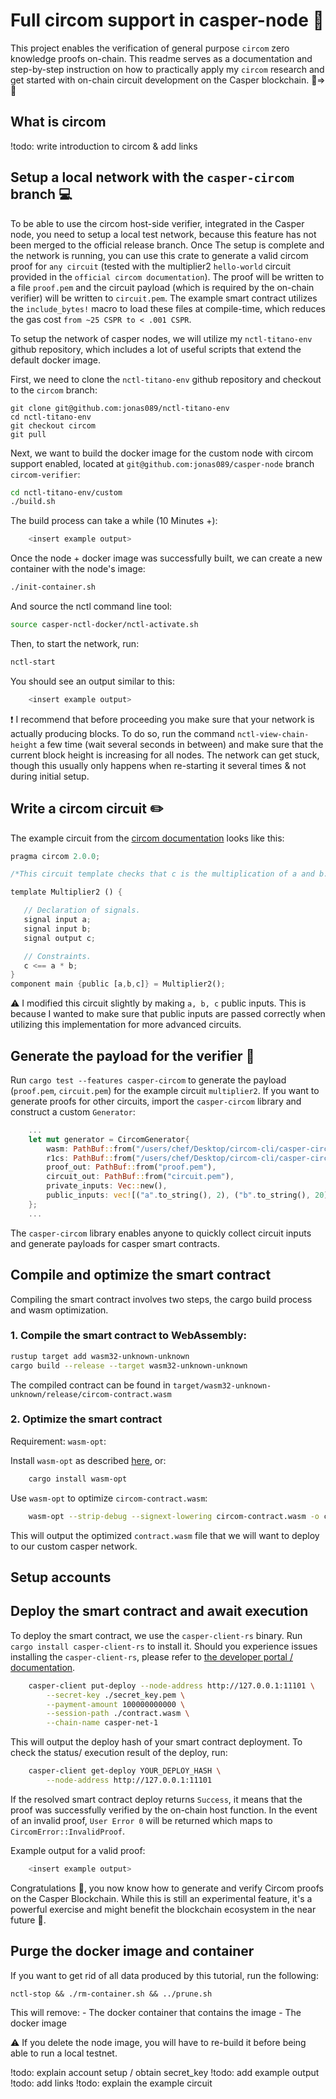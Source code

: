 # Full circom support in casper-node :closed_lock_with_key:
This project enables the verification of general purpose `circom` zero knowledge proofs on-chain. This readme serves as a documentation and step-by-step instruction on how to practically apply my `circom` research and get started with on-chain circuit development on the Casper blockchain. :seedling:=>:deciduous_tree:

## What is circom
!todo: write introduction to circom & add links


## Setup a local network with the `casper-circom` branch :computer:
To be able to use the circom host-side verifier, integrated in the Casper node, you need to setup a local test network, because this feature has not been merged to the official release branch. Once The setup is complete and the network is running, you can use this crate to generate a valid circom proof for `any circuit` (tested with the multiplier2 `hello-world` circuit provided in the `official circom documentation`). The proof will be written to a file `proof.pem` and the circuit payload (which is required by the on-chain verifier) will be written to `circuit.pem`. The example smart contract utilizes the `include_bytes!` macro to load these files at compile-time, which reduces the gas cost `from ~25 CSPR to < .001 CSPR`.

To setup the network of casper nodes, we will utilize my `nctl-titano-env` github repository, which includes a lot of useful scripts that extend the default docker image.

First, we need to clone the `nctl-titano-env` github repository and checkout to the `circom` branch:

```
git clone git@github.com:jonas089/nctl-titano-env
cd nctl-titano-env
git checkout circom
git pull
```

Next, we want to build the docker image for the custom node with circom support enabled, located at `git@github.com:jonas089/casper-node` branch `circom-verifier`:

```bash
cd nctl-titano-env/custom
./build.sh
```

The build process can take a while (10 Minutes +):

```bash
    <insert example output>
```


Once the node + docker image was successfully built, we can create a new container with the node's image:

```bash
./init-container.sh
```

And source the nctl command line tool:

```bash
source casper-nctl-docker/nctl-activate.sh
```

Then, to start the network, run:

```bash
nctl-start
```

You should see an output similar to this:

```bash
    <insert example output>

```

:exclamation: I recommend that before proceeding you make sure that your network is actually producing blocks. To do so, 
run the command `nctl-view-chain-height` a few time (wait several seconds in between) and make sure that the current block height is increasing for all nodes. 
The network can get stuck, though this usually only happens when re-starting it several times & not during initial setup.

## Write a circom circuit :pencil2:
The example circuit from the [circom documentation](https://docs.circom.io/getting-started/writing-circuits/) looks like this:

```rust
pragma circom 2.0.0;

/*This circuit template checks that c is the multiplication of a and b.*/  

template Multiplier2 () {  

   // Declaration of signals.  
   signal input a;  
   signal input b;  
   signal output c;  

   // Constraints.  
   c <== a * b;  
}
component main {public [a,b,c]} = Multiplier2();
```
:warning: I modified this circuit slightly by making `a, b, c` public inputs. This is because I wanted to make sure that public inputs are passed correctly when utilizing this implementation for more advanced circuits.



## Generate the payload for the verifier :crystal_ball:
Run `cargo test --features casper-circom` to generate the payload (`proof.pem`, `circuit.pem`) for the example circuit `multiplier2`. If you want to generate proofs for other circuits, import the `casper-circom` library and construct a custom `Generator`:

```rust
    ...
    let mut generator = CircomGenerator{
        wasm: PathBuf::from("/users/chef/Desktop/circom-cli/casper-circom/circom/multiplier/multiplier.wasm"),
        r1cs: PathBuf::from("/users/chef/Desktop/circom-cli/casper-circom/circom/multiplier/multiplier.r1cs"),
        proof_out: PathBuf::from("proof.pem"),
        circuit_out: PathBuf::from("circuit.pem"),
        private_inputs: Vec::new(),
        public_inputs: vec![("a".to_string(), 2), ("b".to_string(), 20), ("c".to_string(), 40)]
    };
    ...
```

The `casper-circom` library enables anyone to quickly collect circuit inputs and generate payloads for casper smart contracts.

## Compile and optimize the smart contract
Compiling the smart contract involves two steps, the cargo build process and wasm optimization.

### 1. Compile the smart contract to WebAssembly:
```bash
rustup target add wasm32-unknown-unknown
cargo build --release --target wasm32-unknown-unknown
```

The compiled contract can be found in `target/wasm32-unknown-unknown/release/circom-contract.wasm`

### 2. Optimize the smart contract
Requirement: `wasm-opt`:

Install `wasm-opt` as described [here](https://github.com/WebAssembly/binaryen/discussions/3797), or:
```bash 
    cargo install wasm-opt
```

Use `wasm-opt` to optimize `circom-contract.wasm`:
```bash
    wasm-opt --strip-debug --signext-lowering circom-contract.wasm -o contract.wasm
```

This will output the optimized `contract.wasm` file that we will want to deploy to our custom casper network.

## Setup accounts



## Deploy the smart contract and await execution 
To deploy the smart contract, we use the `casper-client-rs` binary. Run `cargo install casper-client-rs` to install it. 
Should you experience issues installing the `casper-client-rs`,
please refer to [the developer portal / documentation](https://docs.casper.network/resources/quick-start/).

```bash
    casper-client put-deploy --node-address http://127.0.0.1:11101 \
        --secret-key ./secret_key.pem \
        --payment-amount 100000000000 \
        --session-path ./contract.wasm \
        --chain-name casper-net-1
```

This will output the deploy hash of your smart contract deployment. To check the status/ execution result of the deploy, run:

```bash
    casper-client get-deploy YOUR_DEPLOY_HASH \
        --node-address http://127.0.0.1:11101
```

If the resolved smart contract deploy returns `Success`, it means that the proof was successfully verified by the on-chain host function.
In the event of an invalid proof, `User Error 0` will be returned which maps to `CircomError::InvalidProof`.

Example output for a valid proof:

```bash
    <insert example output>


```

Congratulations :rocket:, you now know how to generate and verify Circom proofs on the Casper Blockchain. While this is still an experimental feature, it's a powerful exercise and might benefit the blockchain ecosystem in the near future :key:.


## Purge the docker image and container
If you want to get rid of all data produced by this tutorial, run the following:

```
nctl-stop && ./rm-container.sh && ../prune.sh
```

This will remove:
    - The docker container that contains the image
    - The docker image

:warning: If you delete the node image, you will have to re-build it before being able to run a local testnet.


!todo: explain account setup / obtain secret_key
!todo: add example output
!todo: add links
!todo: explain the example circuit